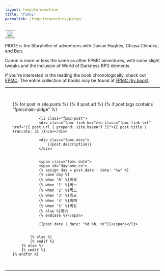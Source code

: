 ```yaml
---
layout: femputermanchine
title: "PIDGE"
permalink: /femputermanchine/pidge/
---
```


<html>
<head>
<meta charset="utf-8">

</head>

<body>

<div id="fpmc-intro">
<table class="inline-imgtbl-l">
<tr>
<td><img class="inline-img" src="{{ site.url }}/assets/tb/pidge.jpg"></td>
</tr>
</table>
<p>PIDGE is the Storyteller of adventures with Davian Hughes, Chiasa Chinoko, and Ben.</p>
<p>Canon is more or less the same as other FPMC adventures, with some slight tweaks and the inclusion of World of Darkness RPG elements.</p>
<p>If you're interested in the reading the book chronologically, check out <a href="{{ '/femputermanchine/' | prepend: site.url }}">FPMC</a>. The entire collection of books may be found at <a href="{{ '/femputermanchine/books/' | prepend: site.url }}">FPMC (by book)</a>.</p>
</div>

<hr>
<br/>

<ul>
	{% for post in site.posts %}
        {% if post.url %}
			{% if post.tags contains "fpmcmain-pidge" %}

		        <li class="fpmc-post">
				<div class="fpmc-link-box"><a class="fpmc-link-txt" href="{{ post.url | prepend: site.baseurl }}">{{ post.title | truncate: 31 }}</a></div>

				<div class="fpmc-desc">
					{{post.description}}
				</div>

		
				<span class="fpmc-date">
				<span id="dayname-cn">
				{% assign day = post.date | date: "%w" %}
				{% case day %}
				{% when '0' %}周日
				{% when '1' %}周一
				{% when '2' %}周二
				{% when '3' %}周三
				{% when '4' %}周四
				{% when '5' %}周五
				{% else %}周六
				{% endcase %}</span>

				{{post.date | date: "%d %b, %Y"}}</span></li>


			{% else %}	
			{% endif %}
		{% else %}
        {% endif %}
    {% endfor %}
</ul>

<br>

<hr>


</body>
</html>





